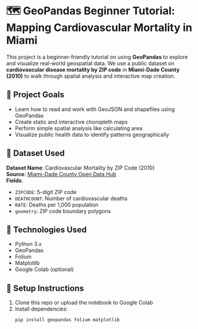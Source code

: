 # 🗺️ GeoPandas Beginner Tutorial: Mapping Cardiovascular Mortality in Miami

This project is a beginner-friendly tutorial on using **GeoPandas** to explore and visualize real-world geospatial data. We use a public dataset on **cardiovascular disease mortality by ZIP code** in **Miami-Dade County (2010)** to walk through spatial analysis and interactive map creation.

## 📌 Project Goals

- Learn how to read and work with GeoJSON and shapefiles using GeoPandas
- Create static and interactive choropleth maps
- Perform simple spatial analysis like calculating area
- Visualize public health data to identify patterns geographically

## 📁 Dataset Used

**Dataset Name**: Cardiovascular Mortality by ZIP Code (2010)  
**Source**: [Miami-Dade County Open Data Hub](https://gis-mdc.opendata.arcgis.com/)  
**Fields**:
- `ZIPCODE`: 5-digit ZIP code
- `DEATHCOUNT`: Number of cardiovascular deaths
- `RATE`: Deaths per 1,000 population
- `geometry`: ZIP code boundary polygons

## 🔧 Technologies Used

- Python 3.x
- GeoPandas
- Folium
- Matplotlib
- Google Colab (optional)

## 🧪 Setup Instructions

1. Clone this repo or upload the notebook to Google Colab
2. Install dependencies:
   ```bash
   pip install geopandas folium matplotlib
